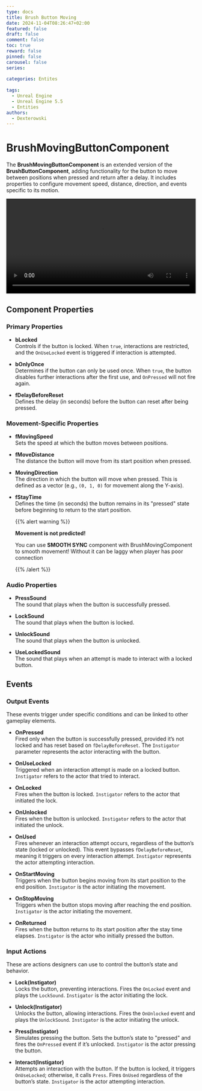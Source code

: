 ```yaml
---
type: docs 
title: Brush Button Moving
date: 2024-11-04T08:26:47+02:00
featured: false
draft: false
comment: false
toc: true
reward: false
pinned: false
carousel: false
series: 
 
categories: Entites
 
tags: 
  - Unreal Engine
  - Unreal Engine 5.5
  - Entities
authors:
  - Dexterowski
---
```


# BrushMovingButtonComponent

The **BrushMovingButtonComponent** is an extended version of the **BrushButtonComponent**, adding functionality for the button to move between positions when pressed and return after a delay. It includes properties to configure movement speed, distance, direction, and events specific to its motion.

<center>
<video autoplay="true" loop="true" width="100%" src="DXPUZZLES_MovingButton.mp4" title="Title"></video>
</center>

## Component Properties

### Primary Properties

- **bLocked**  
  Controls if the button is locked. When `true`, interactions are restricted, and the `OnUseLocked` event is triggered if interaction is attempted.

- **bOnlyOnce**  
  Determines if the button can only be used once. When `true`, the button disables further interactions after the first use, and `OnPressed` will not fire again.

- **fDelayBeforeReset**  
  Defines the delay (in seconds) before the button can reset after being pressed.

### Movement-Specific Properties

- **fMovingSpeed**  
  Sets the speed at which the button moves between positions.

- **fMoveDistance**  
  The distance the button will move from its start position when pressed.

- **MovingDirection**  
  The direction in which the button will move when pressed. This is defined as a vector (e.g., `(0, 1, 0)` for movement along the Y-axis).

- **fStayTime**  
  Defines the time (in seconds) the button remains in its "pressed" state before beginning to return to the start position.


  {{% alert warning %}}

  <strong>Movement is not predicted!</strong>
  <p>You can use <strong>SMOOTH SYNC</strong> component with BrushMovingComponent to smooth movement! Without it can be laggy when player has poor connection</p>
  
  {{% /alert %}}

### Audio Properties

- **PressSound**  
  The sound that plays when the button is successfully pressed.

- **LockSound**  
  The sound that plays when the button is locked.

- **UnlockSound**  
  The sound that plays when the button is unlocked.

- **UseLockedSound**  
  The sound that plays when an attempt is made to interact with a locked button.

## Events

### Output Events

These events trigger under specific conditions and can be linked to other gameplay elements.

- **OnPressed**  
  Fired only when the button is successfully pressed, provided it’s not locked and has reset based on `fDelayBeforeReset`. The `Instigator` parameter represents the actor interacting with the button.

- **OnUseLocked**  
  Triggered when an interaction attempt is made on a locked button. `Instigator` refers to the actor that tried to interact.

- **OnLocked**  
  Fires when the button is locked. `Instigator` refers to the actor that initiated the lock.

- **OnUnlocked**  
  Fires when the button is unlocked. `Instigator` refers to the actor that initiated the unlock.

- **OnUsed**  
  Fires whenever an interaction attempt occurs, regardless of the button’s state (locked or unlocked). This event bypasses `fDelayBeforeReset`, meaning it triggers on every interaction attempt. `Instigator` represents the actor attempting interaction.

- **OnStartMoving**  
  Triggers when the button begins moving from its start position to the end position. `Instigator` is the actor initiating the movement.

- **OnStopMoving**  
  Triggers when the button stops moving after reaching the end position. `Instigator` is the actor initiating the movement.

- **OnReturned**  
  Fires when the button returns to its start position after the stay time elapses. `Instigator` is the actor who initially pressed the button.

### Input Actions

These are actions designers can use to control the button’s state and behavior.

- **Lock(Instigator)**  
  Locks the button, preventing interactions. Fires the `OnLocked` event and plays the `LockSound`. `Instigator` is the actor initiating the lock.

- **Unlock(Instigator)**  
  Unlocks the button, allowing interactions. Fires the `OnUnlocked` event and plays the `UnlockSound`. `Instigator` is the actor initiating the unlock.

- **Press(Instigator)**  
  Simulates pressing the button. Sets the button’s state to "pressed" and fires the `OnPressed` event if it’s unlocked. `Instigator` is the actor pressing the button.

- **Interact(Instigator)**  
  Attempts an interaction with the button. If the button is locked, it triggers `OnUseLocked`; otherwise, it calls `Press`. Fires `OnUsed` regardless of the button’s state. `Instigator` is the actor attempting interaction.
